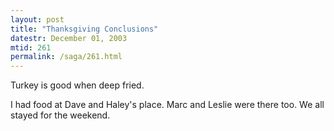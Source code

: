 ```yaml
---
layout: post
title: "Thanksgiving Conclusions"
datestr: December 01, 2003
mtid: 261
permalink: /saga/261.html
---
```


Turkey is good when deep fried.

I had food at Dave and Haley's place.  Marc and Leslie were there too.  We all stayed for the weekend.

